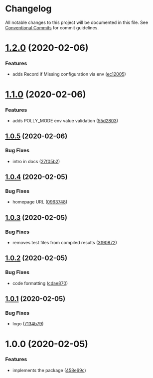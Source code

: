 # Changelog

All notable changes to this project will be documented in this file. See
[Conventional Commits](https://conventionalcommits.org) for commit guidelines.

# [1.2.0](https://github.com/ScaleLeap/jest-polly/compare/v1.1.0...v1.2.0) (2020-02-06)


### Features

* adds Record if Missing configuration via env ([ec12005](https://github.com/ScaleLeap/jest-polly/commit/ec120058d4025299103645ca533a854fcf51b647))

# [1.1.0](https://github.com/ScaleLeap/jest-polly/compare/v1.0.5...v1.1.0) (2020-02-06)


### Features

* adds POLLY_MODE env value validation ([55d2803](https://github.com/ScaleLeap/jest-polly/commit/55d28035e4f9f59f9696b237ffcb9fcad51e24d5))

## [1.0.5](https://github.com/ScaleLeap/jest-polly/compare/v1.0.4...v1.0.5) (2020-02-06)


### Bug Fixes

* intro in docs ([27f05b2](https://github.com/ScaleLeap/jest-polly/commit/27f05b22b7326ca14169afc6c78e741972f300a5))

## [1.0.4](https://github.com/ScaleLeap/jest-polly/compare/v1.0.3...v1.0.4) (2020-02-05)


### Bug Fixes

* homepage URL ([0963748](https://github.com/ScaleLeap/jest-polly/commit/096374823cad33d220710ad4f6bf80970a98c2b0))

## [1.0.3](https://github.com/ScaleLeap/jest-polly/compare/v1.0.2...v1.0.3) (2020-02-05)


### Bug Fixes

* removes test files from compiled results ([3f90872](https://github.com/ScaleLeap/jest-polly/commit/3f90872d5e0064e666944cecba52eae90326b009))

## [1.0.2](https://github.com/ScaleLeap/jest-polly/compare/v1.0.1...v1.0.2) (2020-02-05)


### Bug Fixes

* code formatting ([cdae870](https://github.com/ScaleLeap/jest-polly/commit/cdae8701b7ac0eab305a8f015b01b61dbf93bc0e))

## [1.0.1](https://github.com/ScaleLeap/jest-polly/compare/v1.0.0...v1.0.1) (2020-02-05)


### Bug Fixes

* logo ([7134b79](https://github.com/ScaleLeap/jest-polly/commit/7134b79016f5d56bd03472ee99838b30725ad0bd))

# 1.0.0 (2020-02-05)


### Features

* implements the package ([458e69c](https://github.com/ScaleLeap/jest-polly/commit/458e69c20c4d2f949bf6479dafada24d0b6854e2))
